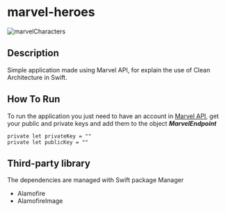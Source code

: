 # marvel-heroes

![marvelCharacters](https://user-images.githubusercontent.com/32545306/113625884-19763400-9627-11eb-99f8-55460faaa109.gif)

## Description

Simple application made using Marvel API, for explain the use of Clean Architecture in Swift.

## How To Run

To run the application you just need to have an account in [Marvel API](https://developer.marvel.com), get your public and private keys and add them to the object 
***MarvelEndpoint***
```
private let privateKey = ""
private let publicKey = ""
```

## Third-party library
The dependencies are managed with Swift package Manager
- Alamofire
- AlamofireImage
